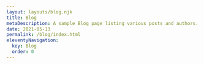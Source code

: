 ```yaml
---
layout: layouts/blog.njk
title: Blog
metaDescription: A sample Blog page listing various posts and authors.
date: 2021-05-13
permalink: /blog/index.html
eleventyNavigation:
  key: Blog
  order: 0
---
```

